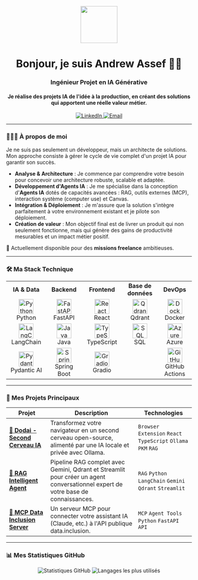       
<div id="header" align="center">
  <img src="https://media4.giphy.com/media/v1.Y2lkPTc5MGI3NjExOGgxa2xteDBqcGEyYTFlb2I4cGJvM3hsaHptejh0ZHFnN3RhdTZ6YSZlcD12MV9pbnRlcm5hbF9naWZfYnlfaWQmY3Q9Zw/YkXNjAkG7CfEVx3gcy/giphy.gif" width="100"/>
  <h1>
    Bonjour, je suis Andrew Assef 👋🏽
    <br/>
  </h1>
  <h3 align="center">Ingénieur Projet en IA Générative</h3>
  <h4 align="center">Je réalise des projets IA de l'idée à la production, en créant des solutions qui apportent une réelle valeur métier.</h4>
</div>

<div align="center">
  <a href="https://www.linkedin.com/in/andrew-assef/" target="_blank">
    <img src="https://img.shields.io/badge/LinkedIn-0077B5?style=for-the-badge&logo=linkedin&logoColor=white" alt="LinkedIn"/>
  </a>
  <a href="mailto:assef.andrew@gmail.com">
    <img src="https://img.shields.io/badge/Email-D14836?style=for-the-badge&logo=gmail&logoColor=white" alt="Email"/>
  </a>
  <!-- Ajoute ton lien Malt ici si tu en as un -->
  <!-- <a href="LIEN_VERS_TON_PROFIL_MALT" target="_blank">
    <img src="https://img.shields.io/badge/Malt-FE4C2D?style=for-the-badge&logo=malt&logoColor=white" alt="Malt"/>
  </a> -->
</div>

---

### 👨🏽‍💻 À propos de moi

Je ne suis pas seulement un développeur, mais un architecte de solutions. Mon approche consiste à gérer le cycle de vie complet d'un projet IA pour garantir son succès.

-   **Analyse & Architecture** : Je commence par comprendre votre besoin pour concevoir une architecture robuste, scalable et adaptée.
-   **Développement d'Agents IA** : Je me spécialise dans la conception d'**Agents IA** dotés de capacités avancées : RAG, outils externes (MCP), interaction système (computer use) et Canvas.
-   **Intégration & Déploiement** : Je m'assure que la solution s'intègre parfaitement à votre environnement existant et je pilote son déploiement.
-   **Création de valeur** : Mon objectif final est de livrer un produit qui non seulement fonctionne, mais qui génère des gains de productivité mesurables et un impact métier positif.

🚀 Actuellement disponible pour des **missions freelance** ambitieuses.

---

### 🛠️ Ma Stack Technique

<table>
  <tr>
    <td align="center" width="16%">
      <strong>IA & Data</strong>
    </td>
    <td align="center" width="16%">
      <strong>Backend</strong>
    </td>
    <td align="center" width="16%">
      <strong>Frontend</strong>
    </td>
    <td align="center" width="16%">
      <strong>Base de données</strong>
    </td>
    <td align="center" width="16%">
      <strong>DevOps</strong>
    </td>
  </tr>
  <tr>
    <td align="center">
      <img src="https://cdn.jsdelivr.net/gh/devicons/devicon/icons/python/python-original.svg" width="40" height="40" alt="Python" /><br>Python
    </td>
    <td align="center">
      <img src="https://cdn.jsdelivr.net/gh/devicons/devicon/icons/fastapi/fastapi-original.svg" width="40" height="40" alt="FastAPI" /><br>FastAPI
    </td>
    <td align="center">
      <img src="https://cdn.jsdelivr.net/gh/devicons/devicon/icons/react/react-original.svg" width="40" height="40" alt="React" /><br>React
    </td>
    <td align="center">
      <img src="https://www.vectorlogo.zone/logos/qdrant/qdrant-icon.svg" width="40" height="40" alt="Qdrant" /><br>Qdrant
    </td>
    <td align="center">
      <img src="https://cdn.jsdelivr.net/gh/devicons/devicon/icons/docker/docker-original.svg" width="40" height="40" alt="Docker" /><br>Docker
    </td>
  </tr>
  <tr>
    <td align="center">
      <img src="https://images.langchain.com/LangChain_Icon_Main_Color.png" width="40" height="40" alt="LangChain" /><br>LangChain
    </td>
    <td align="center">
      <img src="https://cdn.jsdelivr.net/gh/devicons/devicon/icons/java/java-original.svg" width="40" height="40" alt="Java" /><br>Java
    </td>
     <td align="center">
      <img src="https://cdn.jsdelivr.net/gh/devicons/devicon/icons/typescript/typescript-original.svg" width="40" height="40" alt="TypeScript" /><br>TypeScript
    </td>
    <td align="center">
      <img src="https://cdn.jsdelivr.net/gh/devicons/devicon/icons/mysql/mysql-original.svg" width="40" height="40" alt="SQL" /><br>SQL
    </td>
    <td align="center">
      <img src="https://cdn.jsdelivr.net/gh/devicons/devicon/icons/azure/azure-original.svg" width="40" height="40" alt="Azure" /><br>Azure
    </td>
  </tr>
  <tr>
    <td align="center">
      <img src="https://raw.githubusercontent.com/pydantic/pydantic/main/docs/logo-icon.svg" width="40" height="40" alt="Pydantic" /><br>Pydantic AI
    </td>
    <td align="center">
      <img src="https://cdn.jsdelivr.net/gh/devicons/devicon/icons/spring/spring-original.svg" width="40" height="40" alt="Spring Boot" /><br>Spring Boot
    </td>
    <td align="center">
      <img src="https://www.gradio.app/logo.svg" width="40" height="40" alt="Gradio" /><br>Gradio
    </td>
    <td align="center">
      <!-- Placeholder -->
    </td>
    <td align="center">
      <img src="https://cdn.jsdelivr.net/gh/devicons/devicon/icons/github/github-original.svg" width="40" height="40" alt="GitHub Actions" /><br>GitHub Actions
    </td>
  </tr>
</table>

---

### 🚀 Mes Projets Principaux

<table>
  <thead>
    <tr>
      <th>Projet</th>
      <th>Description</th>
      <th>Technologies</th>
    </tr>
  </thead>
  <tbody>
    <tr>
      <td><a href="https://github.com/drewano/dodai"><strong>🧠 Dodai - Second Cerveau IA</strong></a></td>
      <td>Transformez votre navigateur en un second cerveau open-source, alimenté par une IA locale et privée avec Ollama.</td>
      <td><code>Browser Extension</code> <code>React</code> <code>TypeScript</code> <code>Ollama</code> <code>PKM</code> <code>RAG</code></td>
    </tr>
    <tr>
      <td><a href="https://github.com/drewano/docasis-proto"><strong>📄 RAG Intelligent Agent</strong></a></td>
      <td>Pipeline RAG complet avec Gemini, Qdrant et Streamlit pour créer un agent conversationnel expert de votre base de connaissances.</td>
      <td><code>RAG</code> <code>Python</code> <code>LangChain</code> <code>Gemini</code> <code>Qdrant</code> <code>Streamlit</code></td>
    </tr>
    <tr>
      <td><a href="https://github.com/drewano/MCP-data-inclusion"><strong>🔗 MCP Data Inclusion Server</strong></a></td>
      <td>Un serveur MCP pour connecter votre assistant IA (Claude, etc.) à l'API publique data.inclusion.</td>
      <td><code>MCP</code> <code>Agent Tools</code> <code>Python</code> <code>FastAPI</code> <code>API</code></td>
    </tr>
  </tbody>
</table>

---

### 📊 Mes Statistiques GitHub

<p align="center">
  <img src="https://github-readme-stats.vercel.app/api?username=drewano&show_icons=true&theme=tokyonight&hide_border=true&include_all_commits=true&count_private=true" alt="Statistiques GitHub" />
  <img src="https://github-readme-stats.vercel.app/api/top-langs/?username=drewano&layout=compact&theme=tokyonight&hide_border=true&langs_count=8" alt="Langages les plus utilisés" />
</p>
